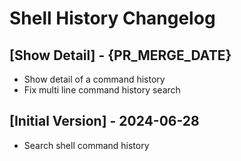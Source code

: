 # Shell History Changelog

## [Show Detail] - {PR_MERGE_DATE}

- Show detail of a command history
- Fix multi line command history search

## [Initial Version] - 2024-06-28

- Search shell command history
